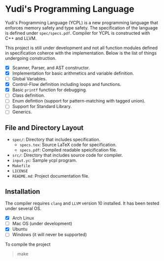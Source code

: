 # Yudi's Programming Language

Yudi's Programming Language (YCPL) is a new programming language that enforces memory safety and type safety. The specification of the language is defined under `spec/specs.pdf`. Compiler for YCPL is constructed with C++ and LLVM.

This project is still under development and not all function modules defined in specification coherce with the implementation. Below is the list of things undergoing construction.

- [x] Scanner, Parser, and AST constructor.
- [x] Implementation for basic arithmetics and variable definition.
- [ ] Global Variables.
- [x] Control-Flow definition including loops and functions.
- [x] Basic `printf` function for debugging.
- [ ] Class definition.
- [ ] Enum defintion (support for pattern-matching with tagged union).
- [ ] Support for Standard Library.
- [ ] Generics.

## File and Directory Layout

- `spec/`: Directory that includes specification.
    - `specs.tex`: Source LaTeX code for specification.
    - `specs.pdf`: Compiled readable speicification file.
- `src/`: Directory that includes source code for compiler.
- `input.yc`: Sample ycpl program.
- `Makefile`
- `LICENSE`
- `README.md`: Project documentation file.

## Installation

The compiler requires `clang` and `LLVM` version 10 installed. It has been tested under several OS.

- [X] Arch Linux
- [ ] Mac OS (under development)
- [X] Ubuntu
- [ ] Windows (it will never be supported)

To compile the project

> make



